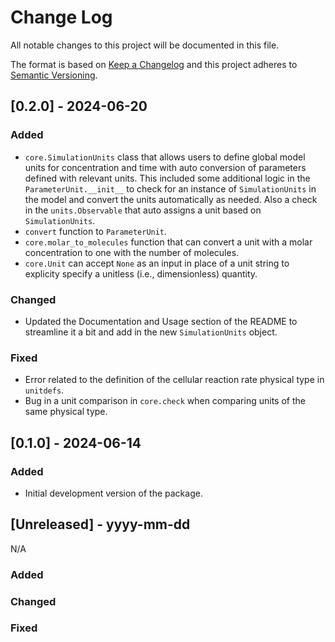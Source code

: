 # Change Log
All notable changes to this project will be documented in this file.

The format is based on [Keep a Changelog](http://keepachangelog.com/)
and this project adheres to [Semantic Versioning](http://semver.org/).

## [0.2.0] - 2024-06-20

### Added
- `core.SimulationUnits` class that allows users to define global model units for concentration and time with auto conversion of parameters defined with relevant units. This included some additional logic in the `ParameterUnit.__init__` to check for an instance of `SimulationUnits` in the model and convert the units automatically as needed. Also a check in the `units.Observable` that auto assigns a unit based on `SimulationUnits`. 
- `convert` function to `ParameterUnit`.
- `core.molar_to_molecules` function that can convert a unit with a molar concentration to one with the number of molecules. 
- `core.Unit` can accept `None` as an input in place of a unit string to explicity specify a unitless (i.e., dimensionless) quantity.

### Changed
- Updated the Documentation and Usage section of the README to streamline it a bit and add in the new `SimulationUnits` object.


### Fixed
- Error related to the definition of the cellular reaction rate physical type in `unitdefs`.
- Bug in a unit comparison in `core.check` when comparing units of the same physical type.


## [0.1.0] - 2024-06-14

### Added
- Initial development version of the package.

## [Unreleased] - yyyy-mm-dd

N/A

### Added

### Changed

### Fixed